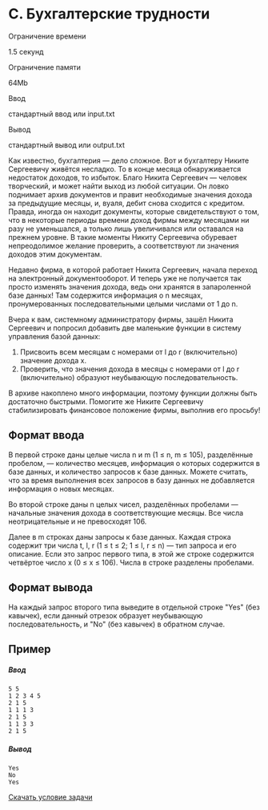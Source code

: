 C. Бухгалтерские трудности
==========================

Ограничение времени

1.5 секунд

Ограничение памяти

64Mb

Ввод

стандартный ввод или input.txt

Вывод

стандартный вывод или output.txt

Как известно, бухгалтерия — дело сложное. Вот и бухгалтеру Никите Сергеевичу живётся несладко. То в конце месяца обнаруживается недостаток доходов, то избыток. Благо Никита Сергеевич — человек творческий, и может найти выход из любой ситуации. Он ловко поднимает архив документов и правит необходимые значения дохода за предыдущие месяцы, и, вуаля, дебит снова сходится с кредитом. Правда, иногда он находит документы, которые свидетельствуют о том, что в некоторые периоды времени доход фирмы между месяцами ни разу не уменьшался, а только лишь увеличивался или оставался на прежнем уровне. В такие моменты Никиту Сергеевича обуревает непреодолимое желание проверить, а соответствуют ли значения доходов этим документам.

Недавно фирма, в которой работает Никита Сергеевич, начала переход на электронный документооборот. И теперь уже не получается так просто изменять значения дохода, ведь они хранятся в запароленной базе данных! Там содержится информация о n месяцах, пронумерованных последовательными целыми числами от 1 до n.

Вчера к вам, системному администратору фирмы, зашёл Никита Сергеевич и попросил добавить две маленькие функции в систему управления базой данных:

1.  Присвоить всем месяцам с номерами от l до r (включительно) значение дохода x.
2.  Проверить, что значения дохода в месяцы с номерами от l до r (включительно) образуют неубывающую последовательность.

В архиве накоплено много информации, поэтому функции должны быть достаточно быстрыми. Помогите же Никите Сергеевичу стабилизировать финансовое положение фирмы, выполнив его просьбу!

Формат ввода
------------

В первой строке даны целые числа n и m (1 ≤ n, m ≤ 105), разделённые пробелом, — количество месяцев, информация о которых содержится в базе данных, и количество запросов к базе данных. Можете считать, что за время выполнения всех запросов в базу данных не добавляется информация о новых месяцах.

Во второй строке даны n целых чисел, разделённых пробелами — начальные значения дохода в соответствующие месяцы. Все числа неотрицательные и не превосходят 106.

Далее в m строках даны запросы к базе данных. Каждая строка содержит три числа t, l, r (1 ≤ t ≤ 2; 1 ≤ l, r ≤ n) — тип запроса и его описание. Если это запрос первого типа, в этой же строке содержится четвёртое число x (0 ≤ x ≤ 106). Числа в строке разделены пробелами.

Формат вывода
-------------

На каждый запрос второго типа выведите в отдельной строке "Yes" (без кавычек), если данный отрезок образует неубывающую последовательность, и "No" (без кавычек) в обратном случае.

Пример
------

##### Ввод

```
5 5
1 2 3 4 5
2 1 5
1 1 1 3
2 1 5
1 1 3 3
2 1 5
```

##### Вывод

```
Yes
No
Yes
```

[Скачать условие задачи](/contest/12717/download/C/)